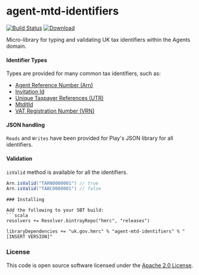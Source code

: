 
# agent-mtd-identifiers
 
[![Build Status](https://travis-ci.org/hmrc/agent-mtd-identifiers.svg?branch=master)](https://travis-ci.org/hmrc/agent-mtd-identifiers) [ ![Download](https://api.bintray.com/packages/hmrc/releases/agent-mtd-identifiers/images/download.svg) ](https://bintray.com/hmrc/releases/agent-mtd-identifiers/_latestVersion)

Micro-library for typing and validating UK tax identifiers within the Agents domain.

#### Identifier Types

Types are provided for many common tax identifiers, such as:

* [Agent Reference Number (Arn)](src/main/scala/uk/gov/hmrc/agentmtdidentifiers/model/Arn.scala)
* [Invitation Id](src/main/scala/uk/gov/hmrc/agentmtdidentifiers/model/InvitationId.scala)
* [Unique Taxpayer References (UTR)](src/main/scala/uk/gov/hmrc/agentmtdidentifiers/model/Utr.scala)
* [MtdItId](src/main/scala/uk/gov/hmrc/agentmtdidentifiers/model/MtdItId.scala)
* [VAT Registration Number (VRN)](src/main/scala/uk/gov/hmrc/agentmtdidentifiers/model/Vrn.scala)

#### JSON handling

`Reads` and `Writes` have been provided for Play's JSON library for all identifiers.

#### Validation
`isValid` method is available for all the identifiers.

```scala
Arn.isValid("TARN0000001") // true
Arn.isValid("TABC0000001") // false
```

```
### Installing

Add the following to your SBT build:
```scala
resolvers += Resolver.bintrayRepo("hmrc", "releases")

libraryDependencies += "uk.gov.hmrc" % "agent-mtd-identifiers" % "[INSERT VERSION]"
```


### License

This code is open source software licensed under the [Apache 2.0 License]("http://www.apache.org/licenses/LICENSE-2.0.html").
    
